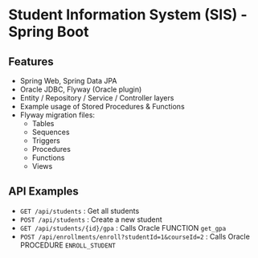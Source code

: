 # Student Information System (SIS) - Spring Boot 

## Features
- Spring Web, Spring Data JPA
- Oracle JDBC, Flyway (Oracle plugin)
- Entity / Repository / Service / Controller layers
- Example usage of Stored Procedures & Functions
- Flyway migration files:
    - Tables
    - Sequences
    - Triggers
    - Procedures
    - Functions
    - Views

## API Examples
- `GET /api/students` : Get all students  
- `POST /api/students` : Create a new student  
- `GET /api/students/{id}/gpa` : Calls Oracle FUNCTION `get_gpa`  
- `POST /api/enrollments/enroll?studentId=1&courseId=2` : Calls Oracle PROCEDURE `ENROLL_STUDENT`  

